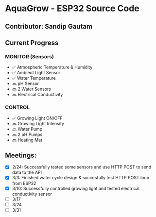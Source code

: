 # AquaGrow - ESP32 Source Code
 
## Contributor: Sandip Gautam

## Current Progress
### MONITOR (Sensors)
- ✅ Atmospheric Temperature & Humidity 
- ✅ Ambient Light Sensor
- ✅ Water Temperature
- 🔜 pH Sensor
- 🔜 2 Water Sensors
- 🔜 Electrical Conductivity
### CONTROL
- ✅ Growing Light ON/OFF
- 🔜 Growing Light Intensity
- 🔜 Water Pump
- 🔜 2 pH Pumps
- 🔜 Heating Mat

## Meetings:
- [x] 2/24: Successfully tested some sensors and use HTTP POST to send data to the API
- [x] 3/3: Finished water cycle design & succesfully test HTTP POST loop from ESP32
- [x] 3/10: Successfully controlled growing light and tested electrical conductivity sensor
- [ ] 3/17
- [ ] 3/24
- [ ] 3/31
